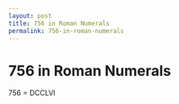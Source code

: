 ```yaml
---
layout: post
title: 756 in Roman Numerals
permalink: 756-in-roman-numerals
---
```


# 756 in Roman Numerals

756 = DCCLVI

